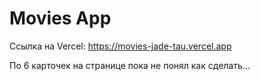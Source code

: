 # Movies App
Ссылка на Vercel: https://movies-jade-tau.vercel.app

По 6 карточек на странице пока не понял как сделать...
